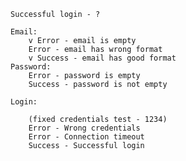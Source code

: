 
    Successful login - ?

    Email:
        v Error - email is empty
        Error - email has wrong format
        v Success - email has good format
    Password:
        Error - password is empty
        Success - password is not empty
        
    Login:

        (fixed credentials test - 1234)
        Error - Wrong credentials
        Error - Connection timeout
        Success - Successful login